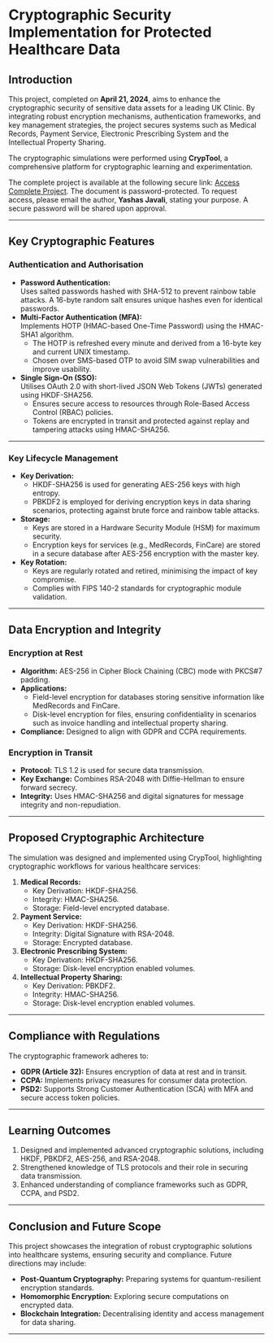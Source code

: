 # **Cryptographic Security Implementation for Protected Healthcare Data**

## **Introduction**

This project, completed on **April 21, 2024**, aims to enhance the cryptographic security of sensitive data assets for a leading UK Clinic. By integrating robust encryption mechanisms, authentication frameworks, and key management strategies, the project secures systems such as Medical Records, Payment Service, Electronic Prescribing System and the Intellectual Property Sharing.

The cryptographic simulations were performed using **CrypTool**, a comprehensive platform for cryptographic learning and experimentation.

The complete project is available at the following secure link: [Access Complete Project](https://drive.proton.me/urls/AYTH0QN80R#WgadLSyy85NB). The document is password-protected. To request access, please email the author, **Yashas Javali**, stating your purpose. A secure password will be shared upon approval.

---

## **Key Cryptographic Features**

### **Authentication and Authorisation**
- **Password Authentication:**  
  Uses salted passwords hashed with SHA-512 to prevent rainbow table attacks. A 16-byte random salt ensures unique hashes even for identical passwords.
- **Multi-Factor Authentication (MFA):**  
  Implements HOTP (HMAC-based One-Time Password) using the HMAC-SHA1 algorithm.
  - The HOTP is refreshed every minute and derived from a 16-byte key and current UNIX timestamp.
  - Chosen over SMS-based OTP to avoid SIM swap vulnerabilities and improve usability.
- **Single Sign-On (SSO):**  
  Utilises OAuth 2.0 with short-lived JSON Web Tokens (JWTs) generated using HKDF-SHA256.
  - Ensures secure access to resources through Role-Based Access Control (RBAC) policies.
  - Tokens are encrypted in transit and protected against replay and tampering attacks using HMAC-SHA256.

---

### **Key Lifecycle Management**
- **Key Derivation:**
  - HKDF-SHA256 is used for generating AES-256 keys with high entropy.
  - PBKDF2 is employed for deriving encryption keys in data sharing scenarios, protecting against brute force and rainbow table attacks.
- **Storage:**
  - Keys are stored in a Hardware Security Module (HSM) for maximum security.
  - Encryption keys for services (e.g., MedRecords, FinCare) are stored in a secure database after AES-256 encryption with the master key.
- **Key Rotation:**
  - Keys are regularly rotated and retired, minimising the impact of key compromise.
  - Complies with FIPS 140-2 standards for cryptographic module validation.

---

## **Data Encryption and Integrity**

### **Encryption at Rest**
- **Algorithm:** AES-256 in Cipher Block Chaining (CBC) mode with PKCS#7 padding.
- **Applications:**
  - Field-level encryption for databases storing sensitive information like MedRecords and FinCare.
  - Disk-level encryption for files, ensuring confidentiality in scenarios such as invoice handling and intellectual property sharing.
- **Compliance:** Designed to align with GDPR and CCPA requirements.

### **Encryption in Transit**
- **Protocol:** TLS 1.2 is used for secure data transmission.
- **Key Exchange:** Combines RSA-2048 with Diffie-Hellman to ensure forward secrecy.
- **Integrity:** Uses HMAC-SHA256 and digital signatures for message integrity and non-repudiation.

---

## **Proposed Cryptographic Architecture**

The simulation was designed and implemented using CrypTool, highlighting cryptographic workflows for various healthcare services:
1. **Medical Records:**
   - Key Derivation: HKDF-SHA256.
   - Integrity: HMAC-SHA256.
   - Storage: Field-level encrypted database.
2. **Payment Service:**
   - Key Derivation: HKDF-SHA256.
   - Integrity: Digital Signature with RSA-2048.
   - Storage: Encrypted database.
3. **Electronic Prescribing System:**
   - Key Derivation: HKDF-SHA256.
   - Storage: Disk-level encryption enabled volumes.
4. **Intellectual Property Sharing:**
   - Key Derivation: PBKDF2.
   - Integrity: HMAC-SHA256.
   - Storage: Disk-level encryption enabled volumes.

---

## **Compliance with Regulations**

The cryptographic framework adheres to:
- **GDPR (Article 32):** Ensures encryption of data at rest and in transit.
- **CCPA:** Implements privacy measures for consumer data protection.
- **PSD2:** Supports Strong Customer Authentication (SCA) with MFA and secure access token policies.

---

## **Learning Outcomes**

1. Designed and implemented advanced cryptographic solutions, including HKDF, PBKDF2, AES-256, and RSA-2048.
2. Strengthened knowledge of TLS protocols and their role in securing data transmission.
3. Enhanced understanding of compliance frameworks such as GDPR, CCPA, and PSD2.

---

## **Conclusion and Future Scope**

This project showcases the integration of robust cryptographic solutions into healthcare systems, ensuring security and compliance. Future directions may include:
- **Post-Quantum Cryptography:** Preparing systems for quantum-resilient encryption standards.
- **Homomorphic Encryption:** Exploring secure computations on encrypted data.
- **Blockchain Integration:** Decentralising identity and access management for data sharing.

---

